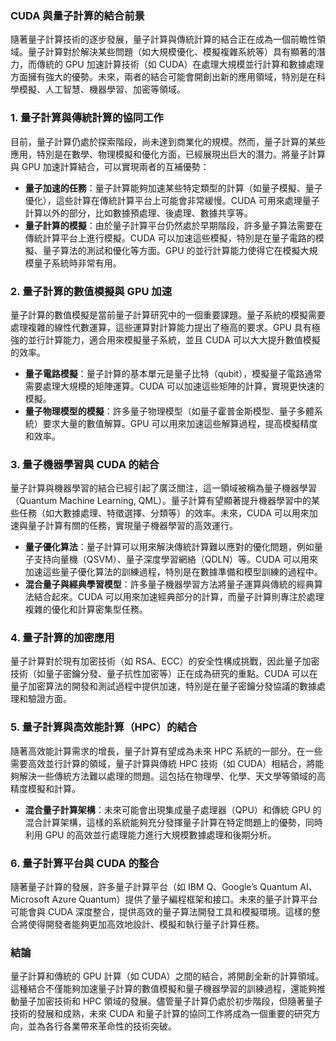 ### CUDA 與量子計算的結合前景

隨著量子計算技術的逐步發展，量子計算與傳統計算的結合正在成為一個前瞻性領域。量子計算對於解決某些問題（如大規模優化、模擬複雜系統等）具有顯著的潛力，而傳統的 GPU 加速計算技術（如 CUDA）在處理大規模並行計算和數據處理方面擁有強大的優勢。未來，兩者的結合可能會開創出新的應用領域，特別是在科學模擬、人工智慧、機器學習、加密等領域。

### 1. **量子計算與傳統計算的協同工作**

目前，量子計算仍處於探索階段，尚未達到商業化的規模。然而，量子計算的某些應用，特別是在數學、物理模擬和優化方面，已經展現出巨大的潛力。將量子計算與 GPU 加速計算結合，可以實現兩者的互補優勢：

- **量子加速的任務**：量子計算能夠加速某些特定類型的計算（如量子模擬、量子優化），這些計算在傳統計算平台上可能會非常緩慢。CUDA 可用來處理量子計算以外的部分，比如數據預處理、後處理、數據共享等。
- **量子計算的模擬**：由於量子計算平台仍然處於早期階段，許多量子算法需要在傳統計算平台上進行模擬。CUDA 可以加速這些模擬，特別是在量子電路的模擬、量子算法的測試和優化等方面。GPU 的並行計算能力使得它在模擬大規模量子系統時非常有用。

### 2. **量子計算的數值模擬與 GPU 加速**

量子計算的數值模擬是當前量子計算研究中的一個重要課題。量子系統的模擬需要處理複雜的線性代數運算，這些運算對計算能力提出了極高的要求。GPU 具有極強的並行計算能力，適合用來模擬量子系統，並且 CUDA 可以大大提升數值模擬的效率。

- **量子電路模擬**：量子計算的基本單元是量子比特（qubit），模擬量子電路通常需要處理大規模的矩陣運算。CUDA 可以加速這些矩陣的計算，實現更快速的模擬。
- **量子物理模型的模擬**：許多量子物理模型（如量子霍普金斯模型、量子多體系統）要求大量的數值解算。GPU 可以用來加速這些解算過程，提高模擬精度和效率。

### 3. **量子機器學習與 CUDA 的結合**

量子計算與機器學習的結合已經引起了廣泛關注，這一領域被稱為量子機器學習（Quantum Machine Learning, QML）。量子計算有望顯著提升機器學習中的某些任務（如大數據處理、特徵選擇、分類等）的效率。未來，CUDA 可以用來加速與量子計算有關的任務，實現量子機器學習的高效運行。

- **量子優化算法**：量子計算可以用來解決傳統計算難以應對的優化問題，例如量子支持向量機（QSVM）、量子深度學習網絡（QDLN）等。CUDA 可以用來加速這些量子優化算法的訓練過程，特別是在數據準備和模型訓練的過程中。
- **混合量子與經典學習模型**：許多量子機器學習方法將量子運算與傳統的經典算法結合起來。CUDA 可以用來加速經典部分的計算，而量子計算則專注於處理複雜的優化和計算密集型任務。

### 4. **量子計算的加密應用**

量子計算對於現有加密技術（如 RSA、ECC）的安全性構成挑戰，因此量子加密技術（如量子密鑰分發、量子抗性加密等）正在成為研究的重點。CUDA 可以在量子加密算法的開發和測試過程中提供加速，特別是在量子密鑰分發協議的數據處理和驗證方面。

### 5. **量子計算與高效能計算（HPC）的結合**

隨著高效能計算需求的增長，量子計算有望成為未來 HPC 系統的一部分。在一些需要高效並行計算的領域，量子計算與傳統 HPC 技術（如 CUDA）相結合，將能夠解決一些傳統方法難以處理的問題。這包括在物理學、化學、天文學等領域的高精度模擬和計算。

- **混合量子計算架構**：未來可能會出現集成量子處理器（QPU）和傳統 GPU 的混合計算架構，這樣的系統能夠充分發揮量子計算在特定問題上的優勢，同時利用 GPU 的高效並行處理能力進行大規模數據處理和後期分析。

### 6. **量子計算平台與 CUDA 的整合**

隨著量子計算的發展，許多量子計算平台（如 IBM Q、Google’s Quantum AI、Microsoft Azure Quantum）提供了量子編程框架和接口。未來的量子計算平台可能會與 CUDA 深度整合，提供高效的量子算法開發工具和模擬環境。這樣的整合將使得開發者能夠更加高效地設計、模擬和執行量子計算任務。

### 結論

量子計算和傳統的 GPU 計算（如 CUDA）之間的結合，將開創全新的計算領域。這種結合不僅能夠加速量子計算的數值模擬和量子機器學習的訓練過程，還能夠推動量子加密技術和 HPC 領域的發展。儘管量子計算仍處於初步階段，但隨著量子技術的發展和成熟，未來 CUDA 和量子計算的協同工作將成為一個重要的研究方向，並為各行各業帶來革命性的技術突破。
